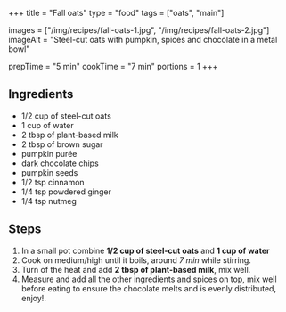 +++
title = "Fall oats"
type = "food"
tags = ["oats", "main"]

images = ["/img/recipes/fall-oats-1.jpg", "/img/recipes/fall-oats-2.jpg"]
imageAlt = "Steel-cut oats with pumpkin, spices and chocolate in a metal bowl"

prepTime = "5 min"
cookTime = "7 min"
portions = 1
+++

<div class="recipe-content">
<div class="ingredients">

## Ingredients  

- 1/2 cup of steel-cut oats
- 1 cup of water
- 2 tbsp of plant-based milk
- 2 tbsp of brown sugar
- pumpkin purée
- dark chocolate chips
- pumpkin seeds
- 1/2 tsp cinnamon
- 1/4 tsp powdered ginger
- 1/4 tsp nutmeg

</div>
<div class="steps">

## Steps

1. In a small pot combine **1/2 cup of steel-cut oats** and **1 cup of water**
2. Cook on medium/high until it boils, around *7 min* while stirring.
3. Turn of the heat and add **2 tbsp of plant-based milk**, mix well.
4. Measure and add all the other ingredients and spices on top, mix well before eating to ensure the chocolate melts and is evenly distributed, enjoy!.

</div>
</div>
